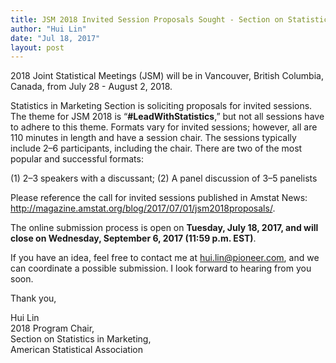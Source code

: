 ```yaml
---
title: JSM 2018 Invited Session Proposals Sought - Section on Statistics in Marketing
author: "Hui Lin"
date: "Jul 18, 2017"
layout: post
---
```


 
2018 Joint Statistical Meetings (JSM) will be in Vancouver, British Columbia, Canada, from July 28 - August 2, 2018. 
 
Statistics in Marketing Section is soliciting proposals for invited sessions. The theme for JSM 2018 is “**#LeadWithStatistics**,” but not all sessions have to adhere to this theme. Formats vary for invited sessions; however, all are 110 minutes in length and have a session chair. The sessions typically include 2–6 participants, including the chair. There are two of the most popular and successful formats: 

(1) 2–3 speakers with a discussant;
(2) A panel discussion of 3–5 panelists

Please reference the call for invited sessions published in Amstat News: http://magazine.amstat.org/blog/2017/07/01/jsm2018proposals/. 

The online submission process is open on **Tuesday, July 18, 2017, and will close on Wednesday, September 6, 2017 (11:59 p.m. EST)**.
 
If you have an idea, feel free to contact me at hui.lin@pioneer.com, and we can coordinate a possible submission. I look forward to hearing from you soon.
 
Thank you,
 
Hui Lin  
2018 Program Chair,  
Section on Statistics in Marketing,  
American Statistical Association